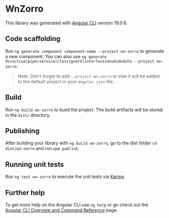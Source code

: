 # WnZorro

This library was generated with [Angular CLI](https://github.com/angular/angular-cli) version 19.0.6.

## Code scaffolding

Run `ng generate component component-name --project wn-zorro` to generate a new component. You can also use `ng generate directive|pipe|service|class|guard|interface|enum|module --project wn-zorro`.

> Note: Don't forget to add `--project wn-zorro` or else it will be added to the default project in your `angular.json` file.

## Build

Run `ng build wn-zorro` to build the project. The build artifacts will be stored in the `dist/` directory.

## Publishing

After building your library with `ng build wn-zorro`, go to the dist folder `cd dist/wn-zorro` and run `npm publish`.

## Running unit tests

Run `ng test wn-zorro` to execute the unit tests via [Karma](https://karma-runner.github.io).

## Further help

To get more help on the Angular CLI use `ng help` or go check out the [Angular CLI Overview and Command Reference](https://angular.dev/tools/cli) page.
